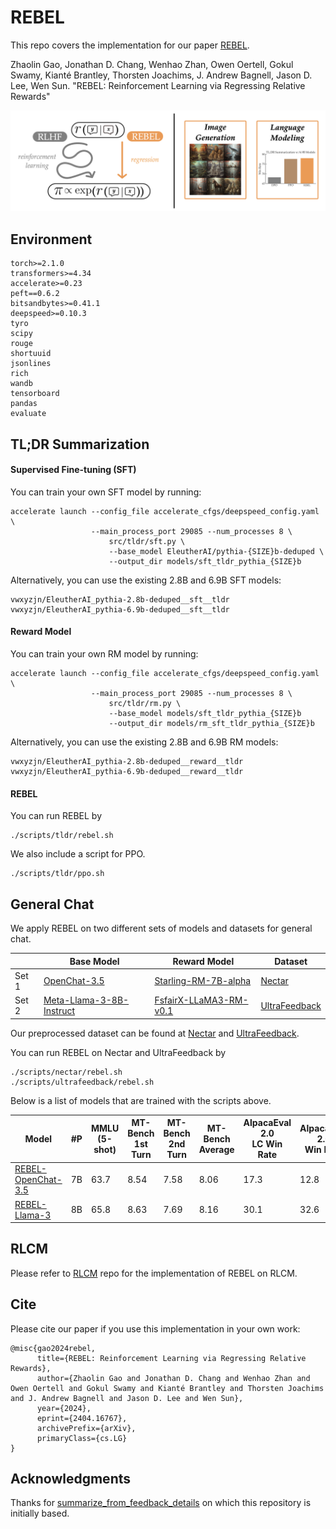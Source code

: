 # REBEL

This repo covers the implementation for our paper [REBEL](https://arxiv.org/abs/2404.16767). 

Zhaolin Gao, Jonathan D. Chang, Wenhao Zhan, Owen Oertell, Gokul Swamy, Kianté Brantley, Thorsten Joachims, J. Andrew Bagnell, Jason D. Lee, Wen Sun. "REBEL: Reinforcement Learning via Regressing Relative Rewards"

![front page](./figs/rebel_ffig.png)

## Environment

```
torch>=2.1.0
transformers>=4.34
accelerate>=0.23
peft==0.6.2
bitsandbytes>=0.41.1
deepspeed>=0.10.3
tyro
scipy
rouge
shortuuid
jsonlines
rich
wandb
tensorboard
pandas
evaluate
```

## TL;DR Summarization

#### Supervised Fine-tuning (SFT)

You can train your own SFT model by running:
```
accelerate launch --config_file accelerate_cfgs/deepspeed_config.yaml \
                  --main_process_port 29085 --num_processes 8 \
                      src/tldr/sft.py \
                      --base_model EleutherAI/pythia-{SIZE}b-deduped \
                      --output_dir models/sft_tldr_pythia_{SIZE}b
```
Alternatively, you can use the existing 2.8B and 6.9B SFT models:
```
vwxyzjn/EleutherAI_pythia-2.8b-deduped__sft__tldr
vwxyzjn/EleutherAI_pythia-6.9b-deduped__sft__tldr
```

#### Reward Model

You can train your own RM model by running:
```
accelerate launch --config_file accelerate_cfgs/deepspeed_config.yaml \
                  --main_process_port 29085 --num_processes 8 \
                      src/tldr/rm.py \
                      --base_model models/sft_tldr_pythia_{SIZE}b
                      --output_dir models/rm_sft_tldr_pythia_{SIZE}b
```
Alternatively, you can use the existing 2.8B and 6.9B RM models:
```
vwxyzjn/EleutherAI_pythia-2.8b-deduped__reward__tldr
vwxyzjn/EleutherAI_pythia-6.9b-deduped__reward__tldr
```

#### REBEL

You can run REBEL by
```
./scripts/tldr/rebel.sh
```

We also include a script for PPO.
```
./scripts/tldr/ppo.sh
```

## General Chat

We apply REBEL on two different sets of models and datasets for general chat.

|  | Base Model | Reward Model | Dataset |
| -------- | ------- |  ------- |  ------- | 
| Set 1 | [OpenChat-3.5](https://huggingface.co/openchat/openchat_3.5)   | [Starling-RM-7B-alpha](https://huggingface.co/berkeley-nest/Starling-RM-7B-alpha) | [Nectar](https://huggingface.co/datasets/berkeley-nest/Nectar) |
| Set 2 | [Meta-Llama-3-8B-Instruct](https://huggingface.co/meta-llama/Meta-Llama-3-8B-Instruct) | [FsfairX-LLaMA3-RM-v0.1](https://huggingface.co/sfairXC/FsfairX-LLaMA3-RM-v0.1) | [UltraFeedback](https://huggingface.co/datasets/openbmb/UltraFeedback) |

Our preprocessed dataset can be found at [Nectar](https://huggingface.co/datasets/jdchang/nectar_openchat_preprocess) and [UltraFeedback](https://huggingface.co/datasets/GitBag/ultrafeedback_llama3_eurus).

You can run REBEL on Nectar and UltraFeedback by
```
./scripts/nectar/rebel.sh
./scripts/ultrafeedback/rebel.sh
```

Below is a list of models that are trained with the scripts above.

| Model | #P | MMLU<br>(5-shot) | MT-Bench<br>1st Turn | MT-Bench<br>2nd Turn | MT-Bench<br>Average | AlpacaEval 2.0<br>LC Win Rate | AlpacaEval 2.0<br>Win Rate |
| -------- | ------- |  ------- | ------- |------- |------- |------- |------- |
| [REBEL-OpenChat-3.5](https://huggingface.co/Cornell-AGI/REBEL-OpenChat-3.5) | 7B | 63.7 | 8.54 | 7.58 | 8.06 | 17.3 | 12.8 |
| [REBEL-Llama-3](https://huggingface.co/Cornell-AGI/REBEL-Llama-3) | 8B | 65.8 | 8.63 | 7.69 | 8.16 | 30.1 | 32.6 |


## RLCM

Please refer to [RLCM](https://github.com/Owen-Oertell/rlcm) repo for the implementation of REBEL on RLCM.

## Cite
Please cite our paper if you use this implementation in your own work:
```
@misc{gao2024rebel,
      title={REBEL: Reinforcement Learning via Regressing Relative Rewards}, 
      author={Zhaolin Gao and Jonathan D. Chang and Wenhao Zhan and Owen Oertell and Gokul Swamy and Kianté Brantley and Thorsten Joachims and J. Andrew Bagnell and Jason D. Lee and Wen Sun},
      year={2024},
      eprint={2404.16767},
      archivePrefix={arXiv},
      primaryClass={cs.LG}
}
```

## Acknowledgments
Thanks for [summarize_from_feedback_details](https://github.com/vwxyzjn/summarize_from_feedback_details/tree/62c37d63c212c55bde52833611eb642a95facb5c) on which this repository is initially based.
